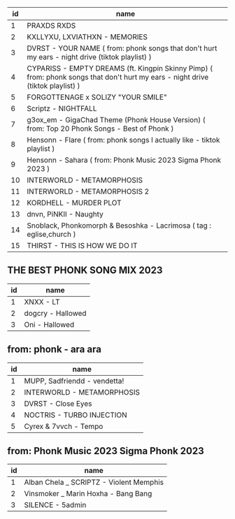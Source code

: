 id | name
-|-
1 | PRAXDS RXDS
2 | KXLLYXU, LXVIATHXN - MEMORIES
3 | DVRST - YOUR NAME ( from: phonk songs that don't hurt my ears - night drive (tiktok playlist) )
4 | CYPARISS - EMPTY DREAMS (ft. Kingpin Skinny Pimp) ( from: phonk songs that don't hurt my ears - night drive (tiktok playlist) )
5 | FORGOTTENAGE x SOLIZY "YOUR SMILE"
6 | Scriptz - NIGHTFALL
7 | g3ox_em - GigaChad Theme (Phonk House Version) ( from: Top 20 Phonk Songs - Best of Phonk )
8 | Hensonn - Flare  ( from: phonk songs I actually like - tiktok playlist )
9 | Hensonn - Sahara ( from: Phonk Music 2023 Sigma Phonk 2023 )
10 | INTERWORLD - METAMORPHOSIS
11 | INTERWORLD - METAMORPHOSIS 2
12 | KORDHELL - MURDER PLOT
13 | dnvn, PiNKII - Naughty
14 | Snoblack, Phonkomorph & Besoshka - Lacrimosa ( tag : eglise,church )
15 | THIRST - THIS IS HOW WE DO IT

## THE BEST PHONK SONG MIX 2023
id | name
-|-
1 | XNXX - LT
2 | dogcry - Hallowed
3 | Oni - Hallowed

## from: phonk - ara ara
id | name
-|-
1 | MUPP, Sadfriendd - vendetta!
2 | INTERWORLD - METAMORPHOSIS
3 | DVRST - Close Eyes
4 | NOCTRIS - TURBO INJECTION
5 | Cyrex & 7vvch - Tempo

## from: Phonk Music 2023 Sigma Phonk 2023
id | name
-|-
1 | Alban Chela _ SCRIPTZ - Violent Memphis
2 | Vinsmoker _ Marin Hoxha - Bang Bang
3 | SILENCE - 5admin
